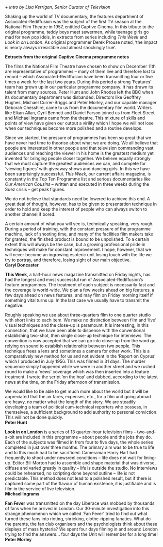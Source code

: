 
_+ intro by Lisa Kerrigan, Senior Curator of Television_

Shaking up the world of TV documentary, the features department of Associated-Rediffusion was the subject of the first TV season at the National Film Theatre in 1957, entitled Captive Cinema. In this tribute to the original programme, teddy boys meet sewermen, while teenage girls go mad for new pop idols, in extracts from series including _This Week_ and _Look in on London_. As original programmer Derek Prouse noted, ‘the impact is nearly always irresistible and almost shockingly true’.

**Extracts from the original Captive Cinema programme notes**

The films the National Film Theatre have chosen to show on December 11th are representative of programmes – many of them live and therefore lost to record – which Associated-Rediffusion have been transmitting four or five times a week for the last two years. During this period a strong ‘Features’ team has grown up in our particular programme company. It has drawn its talent from many sources. Peter Hunt and John Rhodes left the BBC when its documentary department was disbanded. Directors like Geoffrey Hughes, Michael Currer-Briggs and Peter Morley, and our capable manager Deborah Chesshire, came to us from the documentary film world. Writers like Elkan Allan, Cyril Bennett and Daniel Farson joined us from Fleet Street and Michael Ingrams came from the theatre. This mixture of skills and points of view have given our output a virility which I hope we will not lose when our techniques become more polished and a routine develops.

Since we started, the pressure of programmes has been so great that we have never had time to theorise about what we are doing. We all believe that people are interested in other people and that television commanding vast audiences and reaching the viewer in his home is the greatest medium yet invented for bringing people closer together. We believe equally strongly that we must capture the greatest audiences we can, and compete for ‘viewing figures’ with giveaway shows and dancing girls. In this we have been surprisingly successful. _This Week_, our current affairs magazine, is constantly in the Top Ten Programme list and serious documentaries like _Our American Cousins_ – written and executed in three weeks during the Suez crisis – get peak figures.

We do not believe that standards need be lowered to achieve this end. A great deal of thought, however, has to be given to presentation technique in order to hold and keep the interest of people who can always switch to another channel if bored.

A certain amount of what you will see is, technically speaking, very rough. During a period of training, with the constant pressure of the programme machine, lack of shooting time, and many of the facilities film makers take for granted, the finished product is bound to be unpolished. To a certain extent this will always be the case, but a growing professional pride in techniques will make for constant improvement. I hope, however, that we will never become an ingrowing esoteric unit losing touch with the life we try to portray, and therefore, losing sight of our main objective.  
**Caryl Doncaster**

**This Week**, a half-hour news magazine transmitted on Friday nights, has had the longest and most successful run of Associated-Rediffusion’s feature programmes. The treatment of each subject is necessarily fast and the coverage is world-wide. We plan a few weeks ahead on big features, a few days ahead on news features, and may film on Friday morning itself if something vital turns up. In the last case we usually have to transmit the negative.

Roughly speaking we use about three-quarters film to one quarter studio with short links to each item. We make no distinction between film and ‘live’ visual techniques and the close-up is paramount. It is interesting, in this connection, that we have been able to dispense with the conventional establishing two-shot, then single close-up technique for interviews. The convention is now accepted that we can go into close-up from the word go, relying on sound to establish relationship between two people. This technique frees a lens and sometimes a camera for other work. This is a comparatively new method for us and not evident in the ‘Report on Cyprus’ which I produced in July 1956. This was filmed in 31 days. The murder sequence simply happened while we were in another street and we rushed round to make a ‘news’ coverage which was then inserted into a feature treatment. I wrote the script ‘on the hop’ and dubbed, according to the latest news at the time, on the Friday afternoon of transmission.

We would like to be able to get much more about the world but it will be appreciated that the air fares, expenses, etc., for a film unit going abroad are heavy, no matter what the length of the story. We are steadily developing a team of political cum-technical reporters who possess, in themselves, a sufficient background to add authority to personal conviction. This will not be done quickly.  
**Peter Hunt**

**Look in on London** is a series of 13 quarter-hour television films – two-and-a-bit are included in this programme – about people and the jobs they do. Each of the subjects was filmed in from four to five days, the whole series completed in just over three months. The primary aim was to be true to life and to this much had to be sacrificed. Cameraman Harry Hart had frequently to shoot under newsreel conditions – life does not wait for lining-up. Editor Bill Morton had to assemble and shape material that was diverse, diffuse and varied greatly in quality – life is outside the studio. No interviews could be rehearsed, no scripting done beyond outline – life is not predictable. This method does not lead to a polished result, but if there is captured some part of the flavour of human existence, it is justifiable and is film in the service of live television.  
**Michael Ingrams**

**Fan Fever** was transmitted on the day Liberace was mobbed by thousands of fans when he arrived in London. Our 30-minute investigation into this strange phenomenon which we called ‘Fan Fever’ tried to find out what turned these fans into rioting, shrieking, clothe-ripping fanatics. What do the parents, the fan club organisers and the psychologists think about these displays of mass hysteria? We spent four days filming in and around London trying to find the answers... four days the Unit will remember for a long time!  
**Peter Morley**
<br><br>


<!--stackedit_data:
eyJoaXN0b3J5IjpbLTk1NDAyODcyMl19
-->